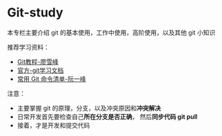 # Git-study

本专栏主要介绍 git 的基本使用，工作中使用，高阶使用，以及其他 git 小知识

推荐学习资料：

- [Git教程-廖雪峰](https://www.liaoxuefeng.com/wiki/896043488029600)
- [官方-git学习文档](https://git-scm.com/book/zh/v2)
- [常用 Git 命令清单-阮一峰](http://www.ruanyifeng.com/blog/2015/12/git-cheat-sheet.html)



注意：

- 主要掌握 git 的原理，分支，以及冲突原因和**冲突解决**
- 日常开发首先要检查自己**所在分支是否正确**， 然后**同步代码 git pull** 
- 接着，才是开发和提交代码

